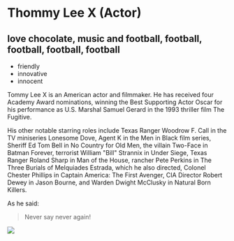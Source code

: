 # Thommy Lee X (Actor)

## love chocolate, music and football, football, football, football, football

* friendly
* innovative
* innocent


Tommy Lee X is an American actor and filmmaker. He has received four 
Academy Award nominations, winning the Best Supporting Actor Oscar for his performance as U.S. Marshal 
Samuel Gerard in the 1993 thriller film The Fugitive.

His other notable starring roles include Texas Ranger Woodrow F. Call in the TV miniseries 
Lonesome Dove, Agent K in the Men in Black film series, Sheriff Ed Tom Bell in No Country for Old 
Men, the villain Two-Face in Batman Forever, terrorist William "Bill" Strannix in Under Siege, 
Texas Ranger Roland Sharp in Man of the House, rancher Pete Perkins in The Three Burials of 
Melquiades Estrada, which he also directed, Colonel Chester Phillips in Captain America: 
The First Avenger, CIA Director Robert Dewey in Jason Bourne, and Warden Dwight McClusky in 
Natural Born Killers. 

As he said:
> Never say never again!

<img src="http://myeducationpath.com/images/vendorlogo/20_big.jpg"/>

